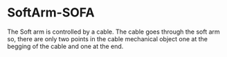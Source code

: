 # SoftArm-SOFA
The Soft arm is controlled by a cable. The cable goes through the soft arm so, there are only two points in the cable mechanical object one at the begging of the cable and one at the end.
